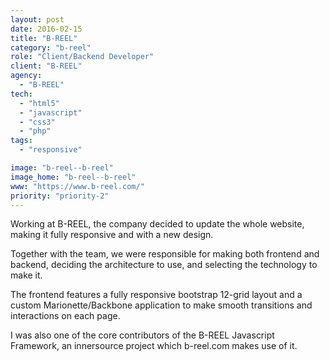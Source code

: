 ```yaml
---
layout: post
date: 2016-02-15
title: "B-REEL"
category: "b-reel"
role: "Client/Backend Developer"
client: "B-REEL"
agency:
  - "B-REEL"
tech:
  - "html5"
  - "javascript"
  - "css3"
  - "php"
tags:
  - "responsive"

image: "b-reel--b-reel"
image_home: "b-reel--b-reel"
www: "https://www.b-reel.com/"
priority: "priority-2"
---
```


Working at B-REEL, the company decided to update the whole website, making it fully responsive and with a new design.

Together with the team, we were responsible for making both frontend and backend, deciding the architecture to use, and selecting the technology to make it.

The frontend features a fully responsive bootstrap 12-grid layout and a custom Marionette/Backbone application to make smooth transitions and interactions on each page.

I was also one of the core contributors of the B-REEL Javascript Framework, an innersource project which b-reel.com makes use of it.
